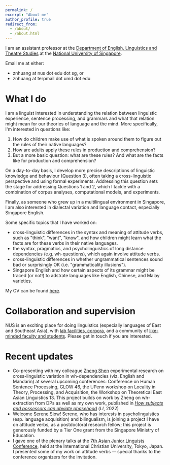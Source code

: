 ```yaml
---
permalink: /
excerpt: "About me"
author_profile: true
redirect_from: 
  - /about/
  - /about.html
---
```


I am an assistant professor at the [Department of English, Linguistics and Theatre Studies](https://fass.nus.edu.sg/elts/) at the [National University of Singapore](https://www.nus.edu.sg/).

Email me at either:
+ znhuang at nus dot edu dot sg, or
+ znhuang at terpmail dot umd dot edu

What I do
======
I am a linguist interested in understanding the relation between linguistic experience, sentence processing, and grammars and what that relation might mean for our theories of language and the mind. More specifically, I'm interested in questions like:
1. How do children make use of what is spoken around them to figure out the rules of their native languages? 
1. How are adults apply these rules in production and comprehension?
1. But a more basic question: what are these rules? And what are the facts like for production and comprehension?
 
On a day-to-day basis, I develop more precise descriptions of linguistic knowledge and behaviour (Question 3), often taking a cross-linguistic perspective and using formal experiments. Addressing this question sets the stage for addressing Questions 1 and 2, which I tackle with a combination of corpus analyses, computational models, and experiments.

Finally, as someone who grew up in a multilingual environment in Singapore, I am also interested in dialectal variation and language contact, especially Singapore English.

Some specific topics that I have worked on:
+ cross-linguistic differences in the syntax and meaning of attitude verbs, such as "think", "want", "know", and how children might learn what the facts are for these verbs in their native languages.
+ the syntax, pragmatics, and psycholinguistics of long distance dependencies (e.g. wh-questions), which again involve attitude verbs.
+ cross-linguistic differences in whether ungrammatical sentences sound bad or surprisingly OK (i.e. "grammaticality illusions").
+ Singapore English and how certain aspects of its grammar might be traced (or not!) to adstrate languages like English, Chinese, and Malay varieties.

My CV can be found [here](https://z-n-huang.github.io/files/cv_Huang_Dec2022.pdf).

Collaboration and supervision
======
NUS is an exciting place for doing linguistics (especially languages of East and Southeast Asia), with [lab facilities, corpora](https://z-n-huang.github.io/nus-resources/), and a community of [like-minded faculty and students](https://fass.nus.edu.sg/elts/). Please get in touch if you are interested.

Recent updates
======
+ Co-presenting with my colleague [Zheng Shen](https://zheng-shen.github.io/) experimental research on cross-linguistic variation in wh-dependencies (viz. English and Mandarin) at several upcoming conferences: Conference on Human Sentence Processing, GLOW 46, the UPenn workshop on Locality in Theory, Processing, and Acquisition, the Workshop on Theoretical East Asian Linguistics 13. This project builds on work by Zheng on wh-extraction from DPs as well as my own work, published in *[How subjects and possessors can obviate phasehood](https://doi.org/10.1162/ling_a_00414)* (*LI*, 2022)
+ Welcome [Serene Siow](https://siowserene.carrd.co/)! Serene, who has interests in psycholinguistics (esp. language acquisition) and bilingualism, is joining a project I have on attitude verbs, as a postdoctoral research fellow; this project is generously funded by a Tier One grant from the Singapore Ministry of Education.
+ I gave one of the plenary talks at the [7th Asian Junior Linguists Conference](https://sites.google.com/view/ajl7/home), held at the International Christian University, Tokyo, Japan. I presented some of my work on attitude verbs -- special thanks to the conference organizers for the invitation.
